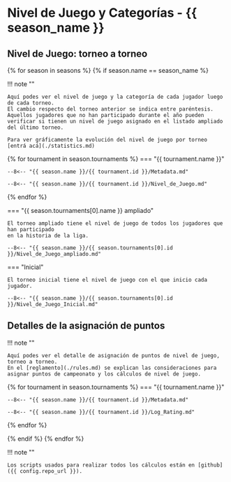 # Nivel de Juego y Categorías - {{ season_name }}

## Nivel de Juego: torneo a torneo

{% for season in seasons %}
 {% if season.name == season_name %}

!!! note ""

    Aquí podes ver el nivel de juego y la categoría de cada jugador luego de cada torneo. 
    El cambio respecto del torneo anterior se indica entre paréntesis. 
    Aquellos jugadores que no han participado durante el año pueden verificar si tienen un nivel de juego asignado en el listado ampliado del último torneo.

    Para ver gráficamente la evolución del nivel de juego por torneo [entrá acá](./statistics.md)

  {% for tournament in season.tournaments %}
=== "{{ tournament.name }}"

    --8<-- "{{ season.name }}/{{ tournament.id }}/Metadata.md"

    --8<-- "{{ season.name }}/{{ tournament.id }}/Nivel_de_Juego.md"

  {% endfor %}

=== "{{ season.tournaments[0].name }} ampliado"

    El torneo ampliado tiene el nivel de juego de todos los jugadores que han participado 
    en la historia de la liga.

    --8<-- "{{ season.name }}/{{ season.tournaments[0].id }}/Nivel_de_Juego_ampliado.md"

=== "Inicial"

    El torneo inicial tiene el nivel de juego con el que inicio cada jugador.

    --8<-- "{{ season.name }}/{{ season.tournaments[0].id }}/Nivel_de_Juego_Inicial.md"

## Detalles de la asignación de puntos

!!! note ""

    Aquí podes ver el detalle de asignación de puntos de nivel de juego, torneo a torneo. 
    En el [reglamento](./rules.md) se explican las consideraciones para asignar puntos de campeonato y los cálculos de nivel de juego.

  {% for tournament in season.tournaments %}
=== "{{ tournament.name }}"

    --8<-- "{{ season.name }}/{{ tournament.id }}/Metadata.md"

    --8<-- "{{ season.name }}/{{ tournament.id }}/Log_Rating.md"

  {% endfor %}

 {% endif %}
{% endfor %}

!!! note ""

    Los scripts usados para realizar todos los cálculos están en [github]({{ config.repo_url }}).

